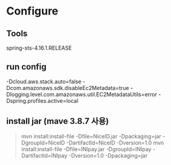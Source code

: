 # Configure
## Tools
spring-sts-4.16.1.RELEASE

## run config
-Dcloud.aws.stack.auto=false
-Dcom.amazonaws.sdk.disableEc2Metadata=true
-Dlogging.level.com.amazonaws.util.EC2MetadataUtils=error
-Dspring.profiles.active=local


## install jar (mave 3.8.7 사용)
>mvn install:install-file -Dfile=NiceID.jar -Dpackaging=jar -DgroupId=NiceID -DartifactId=NiceID -Dversion=1.0
>mvn install:install-file -Dfile=INIpay.jar -DgroupId=INIpay -DartifactId=INIpay -Dversion=1.0 -Dpackaging=jar
